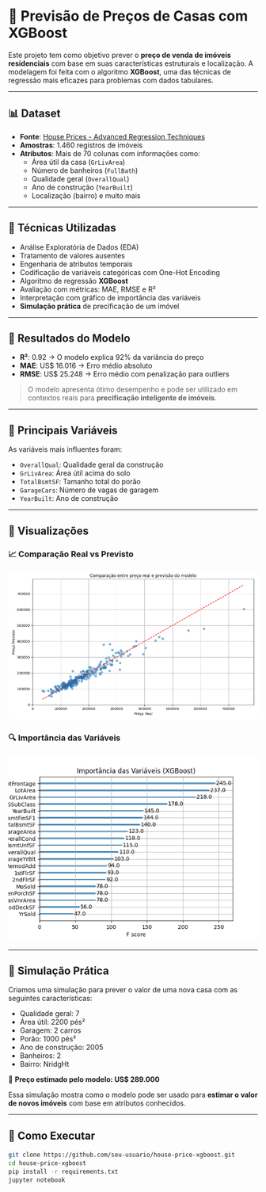 # 🏡 Previsão de Preços de Casas com XGBoost

Este projeto tem como objetivo prever o **preço de venda de imóveis residenciais** com base em suas características estruturais e localização. A modelagem foi feita com o algoritmo **XGBoost**, uma das técnicas de regressão mais eficazes para problemas com dados tabulares.

---

## 📊 Dataset

- **Fonte**: [House Prices - Advanced Regression Techniques](https://www.kaggle.com/competitions/house-prices-advanced-regression-techniques/data)
- **Amostras**: 1.460 registros de imóveis
- **Atributos**: Mais de 70 colunas com informações como:
  - Área útil da casa (`GrLivArea`)
  - Número de banheiros (`FullBath`)
  - Qualidade geral (`OverallQual`)
  - Ano de construção (`YearBuilt`)
  - Localização (bairro) e muito mais

---

## 🚀 Técnicas Utilizadas

- Análise Exploratória de Dados (EDA)
- Tratamento de valores ausentes
- Engenharia de atributos temporais
- Codificação de variáveis categóricas com One-Hot Encoding
- Algoritmo de regressão **XGBoost**
- Avaliação com métricas: MAE, RMSE e R²
- Interpretação com gráfico de importância das variáveis
- **Simulação prática** de precificação de um imóvel

---

## 🧪 Resultados do Modelo

- **R²**: 0.92 → O modelo explica 92% da variância do preço
- **MAE**: US$ 16.016 → Erro médio absoluto
- **RMSE**: US$ 25.248 → Erro médio com penalização para outliers

> O modelo apresenta ótimo desempenho e pode ser utilizado em contextos reais para **precificação inteligente de imóveis**.

---

## 🧠 Principais Variáveis

As variáveis mais influentes foram:

- `OverallQual`: Qualidade geral da construção
- `GrLivArea`: Área útil acima do solo
- `TotalBsmtSF`: Tamanho total do porão
- `GarageCars`: Número de vagas de garagem
- `YearBuilt`: Ano de construção

---

## 📸 Visualizações

### 📈 Comparação Real vs Previsto

![Comparação](graphics/real_vs_pred1.png)

### 🔍 Importância das Variáveis

![Importância](graphics/top_20_features1.png)

---

## 🧪 Simulação Prática

Criamos uma simulação para prever o valor de uma nova casa com as seguintes características:

- Qualidade geral: 7  
- Área útil: 2200 pés²  
- Garagem: 2 carros  
- Porão: 1000 pés²  
- Ano de construção: 2005  
- Banheiros: 2  
- Bairro: NridgHt

📌 **Preço estimado pelo modelo: US$ 289.000**

Essa simulação mostra como o modelo pode ser usado para **estimar o valor de novos imóveis** com base em atributos conhecidos.

---

## 🧰 Como Executar

```bash
git clone https://github.com/seu-usuario/house-price-xgboost.git
cd house-price-xgboost
pip install -r requirements.txt
jupyter notebook
